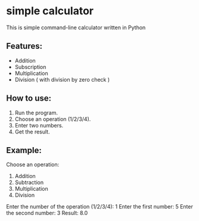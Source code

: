 # simple calculator

This is simple command-line calculator written in Python

## Features:
- Addition
- Subscription
- Multiplication
- Division ( with division by zero check )

## How to use:
1. Run the program.
2. Choose an operation (1/2/3/4).
3. Enter two numbers.
4. Get the result.

## Example:
Choose an operation:
1. Addition
2. Subtraction
3. Multiplication
4. Division

Enter the number of the operation (1/2/3/4): 1 
Enter the first number: 5 
Enter the second number: 3 
Result: 8.0
